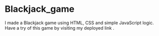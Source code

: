 # Blackjack_game
I made a Blackjack game using HTML, CSS and simple JavaScript logic. Have a try of this game by visiting my deployed link .
